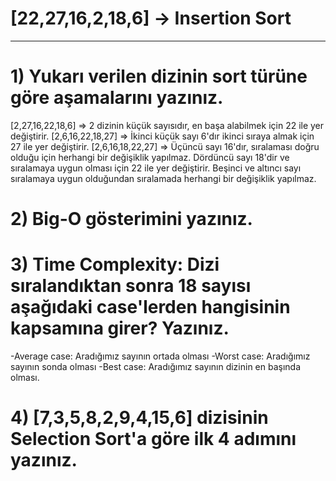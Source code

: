 # [22,27,16,2,18,6] -> Insertion Sort
***
# 1) Yukarı verilen dizinin sort türüne göre aşamalarını yazınız.

[2,27,16,22,18,6] => 2 dizinin küçük sayısıdır, en başa alabilmek için 22 ile yer değiştirir.
[2,6,16,22,18,27] => İkinci küçük sayı 6'dır ikinci sıraya almak için 27 ile yer değiştirir.
[2,6,16,18,22,27] => Üçüncü sayı 16'dır, sıralaması doğru olduğu için herhangi bir değişiklik yapılmaz. Dördüncü sayı 18'dir ve sıralamaya uygun olması için 22 ile yer değiştirir. Beşinci ve altıncı sayı sıralamaya uygun olduğundan sıralamada herhangi bir değişiklik yapılmaz.

# 2) Big-O gösterimini yazınız.


# 3) Time Complexity: Dizi sıralandıktan sonra 18 sayısı aşağıdaki case'lerden hangisinin kapsamına girer? Yazınız.

  -Average case: Aradığımız sayının ortada olması
  -Worst case: Aradığımız sayının sonda olması
  -Best case: Aradığımız sayının dizinin en başında olması.

# 4) [7,3,5,8,2,9,4,15,6] dizisinin Selection Sort'a göre ilk 4 adımını yazınız.
